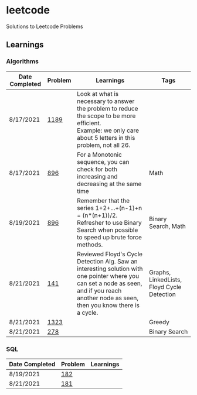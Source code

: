 # leetcode

Solutions to Leetcode Problems

## Learnings

### Algorithms

| Date Completed | Problem                                                     | Learnings                                                                                                                                                                                   | Tags                                       |
| -------------- | ----------------------------------------------------------- | ------------------------------------------------------------------------------------------------------------------------------------------------------------------------------------------- | ------------------------------------------ |
| 8/17/2021      | [1189](Python_Solutions/1189_Maximum_Number_of_Balloons.py) | Look at what is necessary to answer the problem to reduce the scope to be more efficient. <br /> Example: we only care about 5 letters in this problem, not all 26.                         |                                            |
| 8/17/2021      | [896](Python_Solutions/896_Monotonic_Array.py)              | For a Monotonic sequence, you can check for both increasing and decreasing at the same time                                                                                                 | Math                                       |
| 8/19/2021      | [896](Python_Solutions/441_Arranging_Coins.py)              | Remember that the series 1+2+...+(n-1)+n = (n\*(n+1))/2. Refresher to use Binary Search when possible to speed up brute force methods.                                                      | Binary Search, Math                        |
| 8/21/2021      | [141](Python_Solutions/141_Linked_List_Cycle.py)            | Reviewed Floyd's Cycle Detection Alg. Saw an interesting solution with one pointer where you can set a node as seen, and if you reach another node as seen, then you know there is a cycle. | Graphs, LinkedLists, Floyd Cycle Detection |
| 8/21/2021      | [1323](Python_Solutions/1323_Maximum_69_Number.py)          |                                                                                                                                                                                             | Greedy                                     |
| 8/21/2021      | [278](Python_Solutions/278_First_Bad_Version.py)            |                                                                                                                                                                                             | Binary Search                              |

### SQL

| Date Completed | Problem                                                                 | Learnings |
| -------------- | ----------------------------------------------------------------------- | --------- |
| 8/19/2021      | [182](SQL_Solutions/182_Duplicate_Emails.sql)                           |           |
| 8/21/2021      | [181](SQL_Solutions/181_Employees_Earning_More_Than_Their_Managers.sql) |           |
